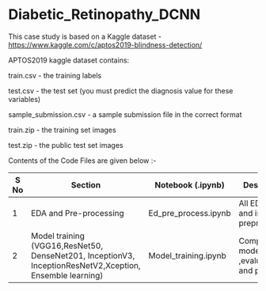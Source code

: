 # Diabetic_Retinopathy_DCNN

This case study is based on a Kaggle dataset - https://www.kaggle.com/c/aptos2019-blindness-detection/

APTOS2019 kaggle dataset contains:

train.csv - the training labels

test.csv - the test set (you must predict the diagnosis value for these variables)

sample_submission.csv - a sample submission file in the correct format

train.zip - the training set images

test.zip - the public test set images

Contents of the Code Files are given below :-

| S No | Section  | Notebook (.ipynb) | Description | 
| ----  | --------- | --------- | --------- |
| 1 | EDA and Pre-processing | Ed_pre_process.ipynb | All EDA , data and image preprocessing |
| 2 | Model training (VGG16,ResNet50, DenseNet201, InceptionV3, InceptionResNetV2,Xception, Ensemble learning) | Model_training.ipynb | 	Complete model training ,evaluation and prediction |
